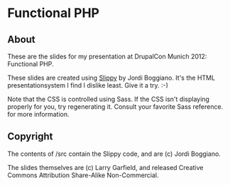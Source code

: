 # Functional PHP

## About

These are the slides for my presentation at DrupalCon Munich 2012: Functional PHP.

These slides are created using <a href="https://github.com/Seldaek/slippy">Slippy</a>
by Jordi Boggiano.  It's the HTML presentationsystem I find I dislike least.
Give it a try. :-)

Note that the CSS is controlled using Sass.  If the CSS isn't displaying properly
for you, try regenerating it.  Consult your favorite Sass reference. for more
information.

## Copyright

The contents of /src contain the Slippy code, and are (c) Jordi Boggiano.

The slides themselves are (c) Larry Garfield, and released Creative Commons
Attribution Share-Alike Non-Commercial.
